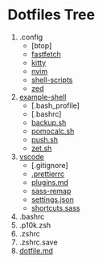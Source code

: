 # Dotfiles Tree

1. .config
    - [btop]
    - [fastfetch](/config/fastfetch/config.jsonc)
    - [kitty](/config/kitty)
    - [nvim](/config/nvim)
    - [shell-scripts](/config/shell_scripts)
    - [zed](/config/zed)
1. [example-shell](/example-shell)
    - [.bash_profile]
    - [.bashrc]
    - [backup.sh](/shell/backup.sh)
    - [pomocalc.sh](/shell/pomocalc.sh)
    - [push.sh](/shell/push.sh)
    - [zet.sh](/shell/zet.sh)
1. [vscode](/vscode)
    - [.gitignore]
    - [.prettierrc](/vscode)
    - [plugins.md](/vscode/plugins.md)
    - [sass-remap](/vscode/sass-remap.json)
    - [settings.json](/vscode/settings.json)
    - [shortcuts.sass](/vscode/shortcuts.sass)
1. .bashrc
1. .p10k.zsh
1. .zshrc
1. .zshrc.save
1. [dotfile.md](/dotfiles.md)
